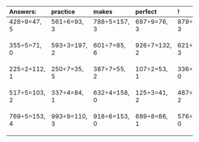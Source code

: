 | Answers: | practice | makes | perfect | ! |
| :--- | :--- | :--- | :--- | :--- |
| 428÷9=47, 5 | 561÷6=93, 3 | 788÷5=157, 3 | 687÷9=76, 3 | 879÷6=146, 3 | 
|   |   |   |   |   | 
|   |   |   |   |   | 
|   |   |   |   |   | 
| 355÷5=71, 0 | 593÷3=197, 2 | 601÷7=85, 6 | 926÷7=132, 2 | 621÷6=103, 3 | 
|   |   |   |   |   | 
|   |   |   |   |   | 
|   |   |   |   |   | 
| 225÷2=112, 1 | 250÷7=35, 5 | 387÷7=55, 2 | 107÷2=53, 1 | 336÷3=112, 0 | 
|   |   |   |   |   | 
|   |   |   |   |   | 
|   |   |   |   |   | 
| 517÷5=103, 2 | 337÷4=84, 1 | 632÷4=158, 0 | 125÷3=41, 2 | 487÷5=97, 2 | 
|   |   |   |   |   | 
|   |   |   |   |   | 
|   |   |   |   |   | 
| 769÷5=153, 4 | 993÷9=110, 3 | 918÷6=153, 0 | 689÷8=86, 1 | 576÷6=96, 0 | 
|   |   |   |   |   | 
|   |   |   |   |   | 
|   |   |   |   |   | 
